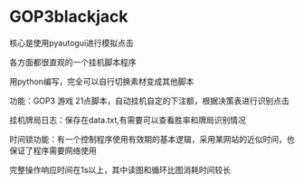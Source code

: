 # GOP3blackjack
核心是使用pyautogui进行模拟点击

各方面都很直观的一个挂机脚本程序

用python编写，完全可以自行切换素材变成其他脚本

功能：GOP3 游戏 21点脚本，自动挂机自定的下注额，根据决策表进行识别点击

挂机牌局日志：保存在data.txt,有需要可以查看胜率和牌局识别情况

时间锁功能：有一个控制程序使用有效期的基本逻辑，采用某网站的近似时间，也保证了程序需要网络使用

完整操作响应时间在1s以上，其中读图和循环比图消耗时间较长
